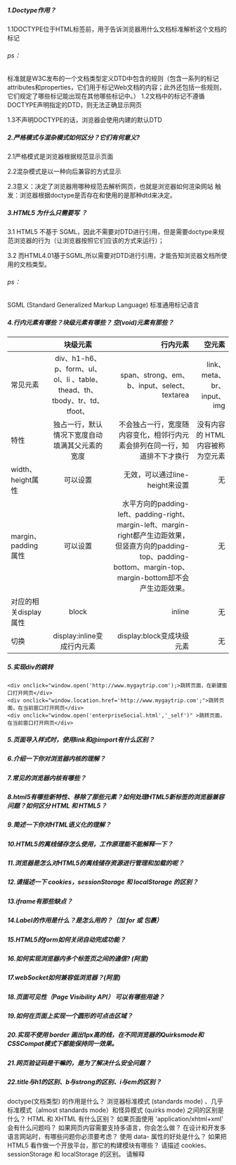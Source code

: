 ##### 1.Doctype作用？
1.1DOCTYPE位于HTML标签前，用于告诉浏览器用什么文档标准解析这个文档的标记
###### ps：
标准就是W3C发布的一个文档类型定义DTD中包含的规则（包含一系列的标记attributes和properties，它们用于标记Web文档的内容；此外还包括一些规则，它们规定了哪些标记能出现在其他哪些标记中。）
1.2文档中的标记不遵循DOCTYPE声明指定的DTD，则无法正确显示网页

1.3不声明DOCTYPE的话，浏览器会使用内建的默认DTD
##### 2.严格模式与混杂模式如何区分？它们有何意义?
2.1严格模式是浏览器根据规范显示页面

2.2混杂模式是以一种向后兼容的方式显示

2.3意义：决定了浏览器用哪种规范去解析网页，也就是浏览器如何渲染网站
触发：浏览器根据doctype是否存在和使用的是那种dtd来决定。

##### 3.HTML5 为什么只需要写 <!DOCTYPE HTML>？

3.1 HTML5 不基于 SGML，因此不需要对DTD进行引用，但是需要doctype来规范浏览器的行为（让浏览器按照它们应该的方式来运行）；

3.2 而HTML4.01基于SGML,所以需要对DTD进行引用，才能告知浏览器文档所使用的文档类型。
###### ps：
 SGML (Standard Generalized Markup Language) 标准通用标记语言
##### 4.行内元素有哪些？块级元素有哪些？ 空(void)元素有那些？

|   | 块级元素  | 行内元素 |空元素 |
| :------------ |:---------------:| -----:|-----:|
| 常见元素     | div、h1-h6、p、form、ul、ol、li 、table、thead、th、tbody、tr、td、tfoot、| span、strong、em、b、input、select、textarea| link、meta、br、input、img|
| 特性      |独占一行，默认情况下宽度自动填满其父元素的宽度 | 不会独占一行，宽度随内容变化，相邻行内元素会排列在同一行，知道排不下才换行 |没有内容的 HTML 内容被称为空元素|
| width、height属性 | 可以设置   |无效，可以通过line-height来设置     |无|
| margin、padding属性 | 可以设置        |  水平方向的padding-left、padding-right、margin-left、margin-right都产生边距效果，但竖直方向的padding-top、padding-bottom、margin-top、margin-bottom却不会产生边距效果。|无|
| 对应的相关display属性 | block       |   inline |无|
| 切换 | display:inline变成行内元素        |    display:block变成块级元素 |无 |

##### 5.实现div的跳转
```
<div onclick="window.open('http://www.mygaytrip.com');>跳转页面，在新建窗口打开网页</div>  
<div onclick="window.location.href='http://www.mygaytrip.com';">跳转页面，在当前窗口打开网页</div>  
<div onclick="window.open('enterpriseSocial.html','_self')" >跳转页面，在当前窗口打开网页</div>
```
##### 5.页面导入样式时，使用link和@import有什么区别？

##### 6.介绍一下你对浏览器内核的理解？

##### 7.常见的浏览器内核有哪些？

##### 8.html5有哪些新特性、移除了那些元素？如何处理HTML5新标签的浏览器兼容问题？如何区分 HTML 和 HTML5？

##### 9.简述一下你对HTML语义化的理解？

##### 10.HTML5的离线储存怎么使用，工作原理能不能解释一下？


##### 11.浏览器是怎么对HTML5的离线储存资源进行管理和加载的呢？


##### 12.请描述一下 cookies，sessionStorage 和 localStorage 的区别？


##### 13.iframe有那些缺点？


##### 14.Label的作用是什么？是怎么用的？（加 for 或 包裹）


##### 15.HTML5的form如何关闭自动完成功能？


##### 16.如何实现浏览器内多个标签页之间的通信? (阿里)


##### 17.webSocket如何兼容低浏览器？(阿里)


##### 18.页面可见性（Page Visibility API） 可以有哪些用途？


##### 19.如何在页面上实现一个圆形的可点击区域？


##### 20.实现不使用 border 画出1px高的线，在不同浏览器的Quirksmode和CSSCompat模式下都能保持同一效果。


##### 21.网页验证码是干嘛的，是为了解决什么安全问题？


##### 22.title与h1的区别、b与strong的区别、i与em的区别？

doctype(文档类型) 的作用是什么？
浏览器标准模式 (standards mode) 、几乎标准模式（almost standards mode）和怪异模式 (quirks mode) 之间的区别是什么？
HTML 和 XHTML 有什么区别？
如果页面使用 'application/xhtml+xml' 会有什么问题吗？
如果网页内容需要支持多语言，你会怎么做？
在设计和开发多语言网站时，有哪些问题你必须要考虑？
使用 data- 属性的好处是什么？
如果把 HTML5 看作做一个开放平台，那它的构建模块有哪些？
请描述 cookies、sessionStorage 和 localStorage 的区别。
请解释 <script>、<script async> 和 <script defer> 的区别。
为什么通常推荐将 CSS <link> 放置在 <head></head> 之间，而将 JS <script> 放置在 </body> 之前？你知道有哪些例外吗？
什么是渐进式渲染 (progressive rendering)？
你用过哪些不同的 HTML 模板语言？
